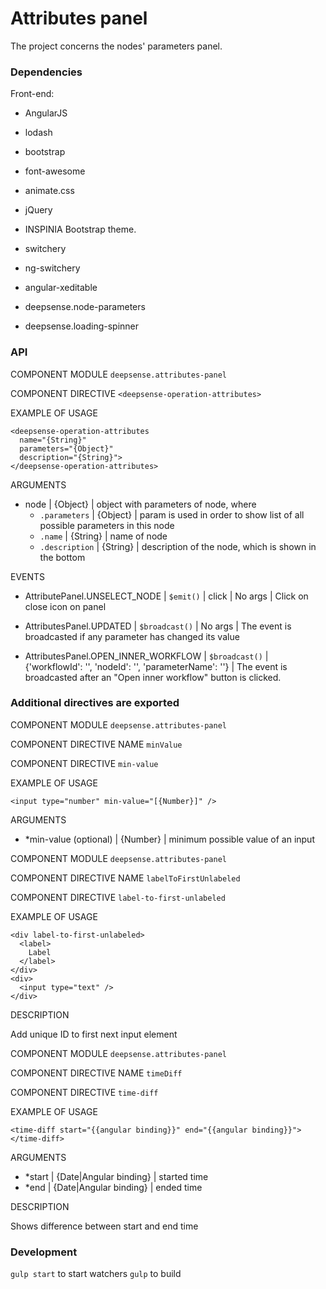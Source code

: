 # Attributes panel

The project concerns the nodes' parameters panel.

### Dependencies

Front-end:

- AngularJS
- lodash
- bootstrap
- font-awesome
- animate.css
- jQuery
- INSPINIA Bootstrap theme.
- switchery
- ng-switchery
- angular-xeditable

- deepsense.node-parameters
- deepsense.loading-spinner

### API

COMPONENT MODULE `deepsense.attributes-panel`

COMPONENT DIRECTIVE `<deepsense-operation-attributes>`

EXAMPLE OF USAGE

    <deepsense-operation-attributes
      name="{String}"
      parameters="{Object}"
      description="{String}">
    </deepsense-operation-attributes>

ARGUMENTS

- node | {Object} | object with parameters of node, where
  - `.parameters` | {Object} | param is used in order to show list of all possible parameters in this node
  - `.name` | {String} | name of node
  - `.description` | {String} | description of the node, which is shown in the bottom

EVENTS

- AttributePanel.UNSELECT_NODE | `$emit()` | click | No args | Click on close icon on panel

- AttributesPanel.UPDATED | `$broadcast()` | No args | The event is broadcasted if any parameter has changed its value

- AttributesPanel.OPEN_INNER_WORKFLOW | `$broadcast()` | {'workflowId': '<uuid>', 'nodeId': '<uuid>', 'parameterName': '<string>'} | The event is broadcasted after an "Open inner workflow" button is clicked.

### Additional directives are exported

COMPONENT MODULE `deepsense.attributes-panel`

COMPONENT DIRECTIVE NAME `minValue`

COMPONENT DIRECTIVE `min-value`

EXAMPLE OF USAGE

    <input type="number" min-value="[{Number}]" />

ARGUMENTS

- *min-value (optional) | {Number}  | minimum possible value of an input

COMPONENT MODULE `deepsense.attributes-panel`

COMPONENT DIRECTIVE NAME `labelToFirstUnlabeled`

COMPONENT DIRECTIVE `label-to-first-unlabeled`

EXAMPLE OF USAGE

    <div label-to-first-unlabeled>
      <label>
        Label
      </label>
    </div>
    <div>
      <input type="text" />
    </div>

DESCRIPTION

Add unique ID to first next input element

COMPONENT MODULE `deepsense.attributes-panel`

COMPONENT DIRECTIVE NAME `timeDiff`

COMPONENT DIRECTIVE `time-diff`

EXAMPLE OF USAGE

    <time-diff start="{{angular binding}}" end="{{angular binding}}"></time-diff>

ARGUMENTS

- *start | {Date|Angular binding} | started time
- *end | {Date|Angular binding} | ended time

DESCRIPTION

Shows difference between start and end time

### Development

`gulp start` to start watchers
`gulp` to build
